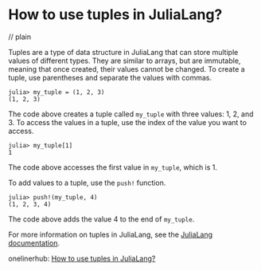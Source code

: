 # How to use tuples in JuliaLang?
// plain

Tuples are a type of data structure in JuliaLang that can store multiple values of different types. They are similar to arrays, but are immutable, meaning that once created, their values cannot be changed. To create a tuple, use parentheses and separate the values with commas.

```
julia> my_tuple = (1, 2, 3)
(1, 2, 3)
```

The code above creates a tuple called `my_tuple` with three values: 1, 2, and 3. To access the values in a tuple, use the index of the value you want to access.

```
julia> my_tuple[1]
1
```

The code above accesses the first value in `my_tuple`, which is 1.

To add values to a tuple, use the `push!` function.

```
julia> push!(my_tuple, 4)
(1, 2, 3, 4)
```

The code above adds the value 4 to the end of `my_tuple`.

For more information on tuples in JuliaLang, see the [JuliaLang documentation](https://docs.julialang.org/en/v1/base/collections/#Tuples-1).

onelinerhub: [How to use tuples in JuliaLang?](https://onelinerhub.com/julialang/how-to-use-tuples-in-julialang)